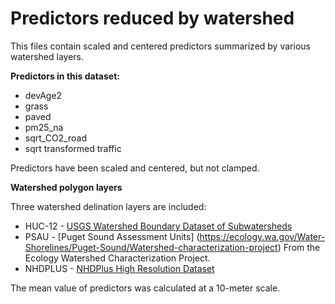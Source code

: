 # Predictors reduced by watershed 
This files contain scaled and centered predictors summarized by various watershed layers. 

**Predictors in this dataset:**

* devAge2
* grass
* paved 
* pm25_na
* sqrt_CO2_road 
* sqrt transformed traffic

Predictors have been scaled and centered, but not clamped. 

**Watershed polygon layers** 

Three watershed delination layers are included: 

* HUC-12 - [USGS Watershed Boundary Dataset of Subwatersheds ](https://developers.google.com/earth-engine/datasets/catalog/USGS_WBD_2017_HUC12) 
* PSAU - [Puget Sound Assessment Units] (https://ecology.wa.gov/Water-Shorelines/Puget-Sound/Watershed-characterization-project) From the Ecology Watershed 
Characterization Project. 
* NHDPLUS - [NHDPlus High Resolution Dataset](https://www.usgs.gov/national-hydrography/nhdplus-high-resolution) 

The mean value of predictors was calculated at a 10-meter scale. 

